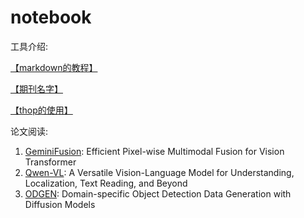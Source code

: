 # notebook

工具介绍:

[【markdown的教程】](https://github.com/icey-zhang/notebook/blob/main/makedown.md)

[【期刊名字】](https://github.com/icey-zhang/notebook/blob/main/journal_name.md)

[【thop的使用】](https://github.com/icey-zhang/notebook/blob/main/thop.md)

论文阅读:

1. [GeminiFusion](https://github.com/icey-zhang/notebook/blob/main/GeminiFusion.md): Efficient Pixel-wise Multimodal Fusion for Vision Transformer
2. [Qwen-VL](https://github.com/icey-zhang/notebook/blob/main/Qwen.md): A Versatile Vision-Language Model for Understanding, Localization, Text Reading, and Beyond
3. [ODGEN](https://github.com/icey-zhang/notebook/blob/main/ODGEN.md): Domain-specific Object Detection Data Generation with Diffusion Models
